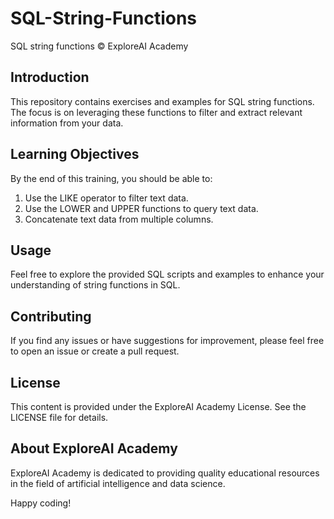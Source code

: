 # SQL-String-Functions
SQL string functions
© ExploreAI Academy

## Introduction
This repository contains exercises and examples for SQL string functions. The focus is on leveraging these functions to filter and extract relevant information from your data.

## Learning Objectives
By the end of this training, you should be able to:

1. Use the LIKE operator to filter text data.
2. Use the LOWER and UPPER functions to query text data.
3. Concatenate text data from multiple columns.

## Usage
Feel free to explore the provided SQL scripts and examples to enhance your understanding of string functions in SQL.

## Contributing
If you find any issues or have suggestions for improvement, please feel free to open an issue or create a pull request.

## License
This content is provided under the ExploreAI Academy License. See the LICENSE file for details.

## About ExploreAI Academy
ExploreAI Academy is dedicated to providing quality educational resources in the field of artificial intelligence and data science.

Happy coding!
